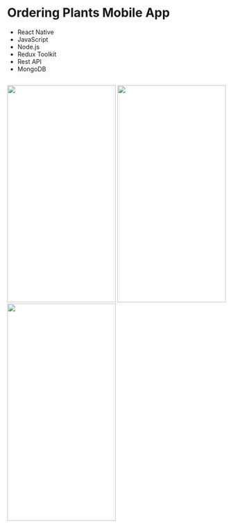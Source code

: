 # Ordering Plants Mobile App
- React Native
- JavaScript
- Node.js
- Redux Toolkit
- Rest API
- MongoDB
##

<img src="https://user-images.githubusercontent.com/81360728/203573584-cd50039a-c63d-4f4e-9a1b-1f86589f217b.jpeg" width="250" height="500"> <img src="https://user-images.githubusercontent.com/81360728/203573657-76214fc6-a412-4c9f-bc0a-2b0a86c3d0cc.jpeg" width="250" height="500"> <img src="https://user-images.githubusercontent.com/81360728/203573684-640f8a54-c883-4a88-b5a1-5531e078b0c6.jpeg" width="250" height="500">


